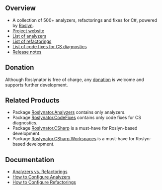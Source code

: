## Overview

* A collection of 500+ analyzers, refactorings and fixes for C#, powered by [Roslyn](http://github.com/dotnet/roslyn).
* [Project website](http://github.com/JosefPihrt/Roslynator)
* [List of analyzers](http://github.com/JosefPihrt/Roslynator/blob/master/src/Analyzers/README.md)
* [List of refactorings](http://github.com/JosefPihrt/Roslynator/blob/master/src/Refactorings/README.md)
* [List of code fixes for CS diagnostics](http://github.com/JosefPihrt/Roslynator/blob/master/src/CodeFixes/README.md)
* [Release notes](http://github.com/JosefPihrt/Roslynator/blob/master/ChangeLog.md)

## Donation

Although Roslynator is free of charge, any [donation](https://www.paypal.com/cgi-bin/webscr?cmd=_s-xclick&hosted_button_id=BX85UA346VTN6) is welcome and supports further development.

## Related Products

* Package [Roslynator.Analyzers](http://www.nuget.org/packages/Roslynator.Analyzers/) contains only analyzers.
* Package [Roslynator.CodeFixes](http://www.nuget.org/packages/Roslynator.CodeFixes/) contains only code fixes for CS diagnostics.
* Package [Roslynator.CSharp](http://www.nuget.org/packages/Roslynator.CSharp/) is a must-have for Roslyn-based development.
* Package [Roslynator.CSharp.Workspaces](http://www.nuget.org/packages/Roslynator.CSharp.Workspaces/) is a must-have for Roslyn-based development.

## Documentation

* [Analyzers vs. Refactorings](http://github.com/JosefPihrt/Roslynator/blob/master/docs/AnalyzersVsRefactorings.md)
* [How to Configure Analyzers](http://github.com/JosefPihrt/Roslynator/blob/master/docs/HowToConfigureAnalyzers.md)
* [How to Configure Refactorings](http://github.com/JosefPihrt/Roslynator/blob/master/docs/HowToConfigureRefactorings.md)
